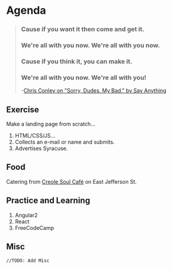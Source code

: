 # Agenda
> ### Cause if you want it then come and get it. 
> ### We're all with you now. We're all with you now. 
> ### Cause if you think it, you can make it. 
> ### We're all with you now. We're all with you!
>  -[Chris Conley on "Sorry, Dudes. My Bad." by Say Anything](https://www.youtube.com/watch?v=AAyKAUQ9MP8)

## Exercise 
Make a landing page from scratch...  
1. HTML/CSS/JS...   
2. Collects an e-mail or name and submits.  
3. Advertises Syracuse.  

## Food
Catering from [Creole Soul Café](http://creolesoulcafe.com/index.html) on East Jefferson St.

## Practice and Learning
1. Angular2  
2. React  
3. FreeCodeCamp  

## Misc
`//TODO: Add Misc`
